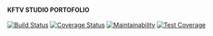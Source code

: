 #### KFTV STUDIO PORTOFOLIO
[![Build Status](https://travis-ci.com/drayzii/kftv-studio-port.svg?token=QJSgEadXdEUhi3SnYStj&branch=develop)](https://travis-ci.com/drayzii/kftv-studio-port)
[![Coverage Status](https://coveralls.io/repos/github/drayzii/kftv-studio-port/badge.svg?branch=develop)](https://coveralls.io/github/drayzii/kftv-studio-port?branch=develop)
[![Maintainability](https://api.codeclimate.com/v1/badges/9d3eb14117a045c43b1d/maintainability)](https://codeclimate.com/github/drayzii/kftv-studio-port/maintainability)
[![Test Coverage](https://api.codeclimate.com/v1/badges/9d3eb14117a045c43b1d/test_coverage)](https://codeclimate.com/github/drayzii/kftv-studio-port/test_coverage)